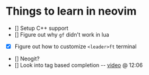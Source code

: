 # Things to learn in neovim

- [] Setup C++ support
- [] Figure out why `gf` didn't work in lua
- [x] Figure out how to customize `<leader>ft` terminal
- [] Neogit?
- [] Look into tag based completion -- [video](https://www.youtube.com/watch?v=3TX3kV3TICU&list=WL&index=1&t=73s) @ 12:06
